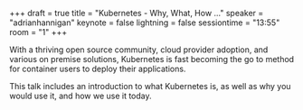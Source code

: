 +++
draft = true
title = "Kubernetes - Why, What, How ..."
speaker = "adrianhannigan"
keynote = false
lightning = false
sessiontime = "13:55"
room = "1"
+++

With a thriving open source community, cloud provider adoption, and various on premise solutions, Kubernetes is fast becoming the go to method for container users to deploy their applications.

This talk includes an introduction to what Kubernetes is, as well as why you would use it, and how we use it today.
